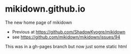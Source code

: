 # mikidown.github.io

The new home page of mikidown

- Previous at https://github.com/ShadowKyogre/mikidown
- see https://github.com/mikidown/mikidown/issues/94

This was in a gh-pages branch but now just some static html




